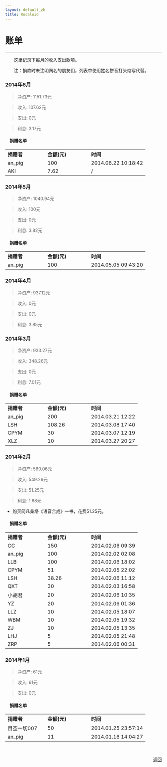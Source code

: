 ```yaml
---
layout: default_zh
title: Rocaloid
---
```


# 账单

---

&emsp;&emsp;这里记录下每月的收入支出款项。

&emsp;&emsp;注：捐款时未注明网名的朋友们，列表中使用姓名拼音打头缩写代替。

### 2014年6月

> 净资产: 1151.73元

> 收入: 107.62元

> 支出: 0元

> 利息: 3.17元

#### &emsp;捐赠名单

>
<table>
<tr><td><strong>捐赠者</strong>&emsp;&emsp;&emsp;&emsp;</td><td><strong>金额(元)</strong>&emsp;&emsp;&emsp;&emsp;</td><td><strong>时间</strong></td></tr>
<tr><td>an_pig</td><td>100</td><td>2014.06.22 10:18:42</td></tr>
<tr><td>AKI</td><td>7.62</td><td>/</td></tr>
</table>


### 2014年5月

> 净资产: 1040.94元

> 收入: 100元

> 支出: 0元

> 利息: 3.82元

#### &emsp;捐赠名单

>
<table>
<tr><td><strong>捐赠者</strong>&emsp;&emsp;&emsp;&emsp;</td><td><strong>金额(元)</strong>&emsp;&emsp;&emsp;&emsp;</td><td><strong>时间</strong></td></tr>
<tr><td>an_pig</td><td>100</td><td>2014.05.05 09:43:20</td></tr>
</table>

### 2014年4月

> 净资产: 937.12元

> 收入: 0元

> 支出: 0元

> 利息: 3.85元

### 2014年3月

> 净资产: 933.27元

> 收入: 348.26元

> 支出: 0元

> 利息: 7.01元

#### &emsp;捐赠名单

>
<table>
<tr><td><strong>捐赠者</strong>&emsp;&emsp;&emsp;&emsp;</td><td><strong>金额(元)</strong>&emsp;&emsp;&emsp;&emsp;</td><td><strong>时间</strong></td></tr>
<tr><td>an_pig</td><td>200</td><td>2014.03.21 12:22</td></tr>
<tr><td>LSH</td><td>108.26</td><td>2014.03.08 17:40</td></tr>
<tr><td>CPYM</td><td>30</td><td>2014.03.07 12:19</td></tr>
<tr><td>XLZ</td><td>10</td><td>2014.03.27 20:27</td></tr>
</table>

### 2014年2月

> 净资产: 560.06元

> 收入: 549.26元

> 支出: 51.25元

> 利息: 1.68元

* 购买简凡桑塔《语音合成》一书，花费51.25元。

#### &emsp;捐赠名单

>
<table>
<tr><td><strong>捐赠者</strong>&emsp;&emsp;&emsp;&emsp;</td><td><strong>金额(元)</strong>&emsp;&emsp;&emsp;&emsp;</td><td><strong>时间</strong></td></tr>
<tr><td>CC</td><td>150</td><td>2014.02.06 09:39</td></tr>
<tr><td>an_pig</td><td>100</td><td>2014.02.02 02:08</td></tr>
<tr><td>LLB</td><td>100</td><td>2014.02.06 18:02</td></tr>
<tr><td>CPYM</td><td>51</td><td>2014.02.05 22:02</td></tr>
<tr><td>LSH</td><td>38.26</td><td>2014.02.06 11:12</td></tr>
<tr><td>QXT</td><td>30</td><td>2014.02.03 16:58</td></tr>
<tr><td>小胡君</td><td>20</td><td>2014.02.06 10:35</td></tr>
<tr><td>YZ</td><td>20</td><td>2014.02.06 01:36</td></tr>
<tr><td>LLZ</td><td>10</td><td>2014.02.05 18:07</td></tr>
<tr><td>WBM</td><td>10</td><td>2014.02.05 19:32</td></tr>
<tr><td>ZJ</td><td>10</td><td>2014.02.05 13:35</td></tr>
<tr><td>LHJ</td><td>5</td><td>2014.02.05 21:48</td></tr>
<tr><td>ZRP</td><td>5</td><td>2014.02.06 00:31</td></tr>
</table>

### 2014年1月

> 净资产: 61元

> 收入: 61元

> 支出: 0元

#### &emsp;捐赠名单

>
<table>
<tr><td><strong>捐赠者</strong>&emsp;&emsp;&emsp;&emsp;</td><td><strong>金额(元)</strong>&emsp;&emsp;&emsp;&emsp;</td><td><strong>时间</strong></td></tr>
<tr><td>目空一切007 </td><td>50</td><td>2014.01.25 23:57:14</td></tr>
<tr><td>an_pig</td><td>11</td><td>2014.01.16 14:04:27</td></tr>
</table>

<br />

<p align="right"><a href="/sub/zh/donation.html">返回</a></p>

